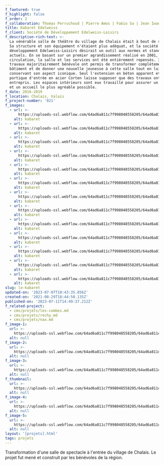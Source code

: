 ```yaml
---
f_faetured: true
f_highlight: false
f_order: 2
f_collaboration: Thomas Perruchoud | Pierre Amos | Fabio Sa | Jean Iwanowski | SDE
title: Kabaret Edelweiss
f_client: Société de Développement Edelweiss-Loisirs
f_description-rich-text: >-
  La vénérable salle de théâtre du village de Chalais était à bout de souffle.
  Sa structure et son équipement n'étaient plus adéquat, et la société de
  développement Edelweiss-Loisirs désirait un outil aux normes et standards
  actuels. En se basant sur un premier agrandissement réalisé en 2001, la
  circulation, la salle et les services ont été entièrement repensés. 3 ans de
  travaux majoritairement bénévole ont permis de transformer complètement le
  bâtiment et de donner une nouvelle jeunesse à cette salle tout en lui
  conservant son aspect iconique. Seul l'extension en béton apparent et le
  portique d'entrée en acier Corten laisse supposer que des travaux ont été
  entrepris. Les espaces intérieurs sont eux travaillé pour assurer un confort
  et un accueil le plus agréable possible.
f_date: 2016-2019
f_location: Chalais, Valais
f_project-number: '021'
f_images:
  - url: >-
      https://uploads-ssl.webflow.com/64ad6a811c7f998048558205/64ad6a811c7f998048558265_DJI_0269-optimized.jpg
    alt: kabaret
  - url: >-
      https://uploads-ssl.webflow.com/64ad6a811c7f998048558205/64ad6a811c7f998048558268_DJI_0220-optimized.jpg
    alt: kabaret
  - url: >-
      https://uploads-ssl.webflow.com/64ad6a811c7f998048558205/64ad6a811c7f99804855826b_DJI_0156-optimized.jpg
    alt: kabaret
  - url: >-
      https://uploads-ssl.webflow.com/64ad6a811c7f998048558205/64ad6a811c7f998048558264_DJI_0071.jpg
    alt: kabaret
  - url: >-
      https://uploads-ssl.webflow.com/64ad6a811c7f998048558205/64ad6a811c7f998048558266_DJI_0099-optimized.jpg
    alt: kabaret
  - url: >-
      https://uploads-ssl.webflow.com/64ad6a811c7f998048558205/64ad6a811c7f998048558263_DJI_0151-optimized.jpg
    alt: kabaret
  - url: >-
      https://uploads-ssl.webflow.com/64ad6a811c7f998048558205/64ad6a811c7f99804855826a_6-cabaret_situationsplan-optimized.jpg
    alt: kabaret
  - url: >-
      https://uploads-ssl.webflow.com/64ad6a811c7f998048558205/64ad6a811c7f998048558269_7-Cabaret_EG-optimized.jpg
    alt: kabaret
  - url: >-
      https://uploads-ssl.webflow.com/64ad6a811c7f998048558205/64ad6a811c7f998048558262_8-Cabaret_OG-optimized.jpg
    alt: kabaret
  - url: >-
      https://uploads-ssl.webflow.com/64ad6a811c7f998048558205/64ad6a811c7f998048558261_9-Cabaret_L%C3%A4ngsSchnitt-optimized.jpg
    alt: kabaret
  - url: >-
      https://uploads-ssl.webflow.com/64ad6a811c7f998048558205/64ad6a811c7f99804855825f_11-Cabaret_Querschnitt-optimized.jpg
    alt: kabaret
  - url: >-
      https://uploads-ssl.webflow.com/64ad6a811c7f998048558205/64ad6a811c7f998048558260_10-Cabaret_Fassade-optimized.jpg
    alt: kabaret
  - url: >-
      https://uploads-ssl.webflow.com/64ad6a811c7f998048558205/64ad6a811c7f998048558267_DJI_0243-optimized.jpg
    alt: kabaret
slug: le-kabaret
updated-on: '2023-07-07T10:43:35.856Z'
created-on: '2021-08-29T18:44:50.135Z'
published-on: '2023-07-11T14:49:37.212Z'
f_related-project:
  - cms/projets/les-combes.md
  - cms/projets/rechy.md
  - cms/projets/nax.md
f_image-1:
  url: >-
    https://uploads-ssl.webflow.com/64ad6a811c7f998048558205/64ad6a811c7f99804855822d_7%20Cabaret_EG.png
  alt: null
f_image-2:
  url: >-
    https://uploads-ssl.webflow.com/64ad6a811c7f998048558205/64ad6a811c7f99804855822b_DJI_0269.jpg
  alt: null
f_image-3:
  url: >-
    https://uploads-ssl.webflow.com/64ad6a811c7f998048558205/64ad6a811c7f998048558229_9%20Cabaret_L%C3%A4ngsSchnitt.png
  alt: null
f_thumbnail:
  url: >-
    https://uploads-ssl.webflow.com/64ad6a811c7f998048558205/64ad6a811c7f99804855825d_kabaret-thumb.jpg
  alt: null
f_image-4:
  url: >-
    https://uploads-ssl.webflow.com/64ad6a811c7f998048558205/64ad6a811c7f99804855822a_DJI_0220.jpg
  alt: null
f_image-5:
  url: >-
    https://uploads-ssl.webflow.com/64ad6a811c7f998048558205/64ad6a811c7f99804855822c_DJI_0099.jpg
  alt: null
layout: '[projets].html'
tags: projets
---
```


Transformation d'une salle de spectacle à l'entrée du village de Chalais. Le projet fut mené et construit par les bénévoles de la région.
